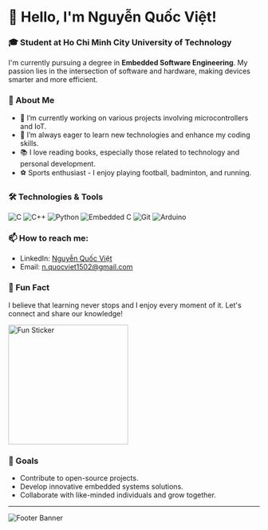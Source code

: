# 👋 Hello, I'm Nguyễn Quốc Việt!



### 🎓 Student at Ho Chi Minh City University of Technology
I'm currently pursuing a degree in **Embedded Software Engineering**. My passion lies in the intersection of software and hardware, making devices smarter and more efficient.

### 🚀 About Me
- 🔭 I’m currently working on various projects involving microcontrollers and IoT.
- 🌱 I’m always eager to learn new technologies and enhance my coding skills.
- 📚 I love reading books, especially those related to technology and personal development.
- ⚽️ Sports enthusiast - I enjoy playing football, badminton, and running.

### 🛠️ Technologies & Tools
![C](https://img.shields.io/badge/-C-00599C?style=flat-square&logo=c&logoColor=white)
![C++](https://img.shields.io/badge/-C++-00599C?style=flat-square&logo=cplusplus&logoColor=white)
![Python](https://img.shields.io/badge/-Python-3776AB?style=flat-square&logo=python&logoColor=white)
![Embedded C](https://img.shields.io/badge/-Embedded%20C-00599C?style=flat-square&logo=embed&logoColor=white)
![Git](https://img.shields.io/badge/-Git-F05032?style=flat-square&logo=git&logoColor=white)
![Arduino](https://img.shields.io/badge/-Arduino-00979D?style=flat-square&logo=arduino&logoColor=white)

### 📫 How to reach me:
- LinkedIn: [Nguyễn Quốc Việt](https://www.linkedin.com/in/mrviet1502)
- Email: n.quocviet1502@gmail.com

### 🌟 Fun Fact
I believe that learning never stops and I enjoy every moment of it. Let's connect and share our knowledge!

<img src="https://drive.google.com/uc?export=view&id=1vJ6Sc4hjTy-ZzZRtMMDust3sS4XHkivF" alt="Fun Sticker" width="240"/>

### 🎯 Goals
- Contribute to open-source projects.
- Develop innovative embedded systems solutions.
- Collaborate with like-minded individuals and grow together.

---

![Footer Banner](https://via.placeholder.com/800x100.png?text=Thanks+for+visiting+my+profile!)

